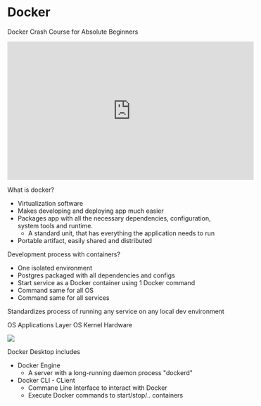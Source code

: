 # Docker

Docker Crash Course for Absolute Beginners

<iframe width="560" height="315" src="https://www.youtube.com/embed/pg19Z8LL06w?si=nXIfHpsXcdGwkhLc" title="YouTube video player" frameborder="0" allow="accelerometer; autoplay; clipboard-write; encrypted-media; gyroscope; picture-in-picture; web-share" referrerpolicy="strict-origin-when-cross-origin" allowfullscreen></iframe>

What is docker?
- Virtualization software
- Makes developing and deploying app much easier
- Packages app with all the necessary dependencies, configuration, system tools and runtime.
  - A standard unit, that has everything the application needs to run
- Portable artifact, easily shared and distributed

Development process with containers?
- One isolated environment
- Postgres packaged with all dependencies and configs
- Start service as a Docker container using 1 Docker command
- Command same for all OS
- Command same for all services

Standardizes process of running any service on any local dev environment


OS Applications Layer
OS Kernel
Hardware

![](/SCR-20240609-boue.png)

Docker Desktop includes
- Docker Engine
  - A server with a long-running daemon process "dockerd"
- Docker CLI - CLient
  - Commane Line Interface to interact with Docker
  - Execute Docker commands to start/stop/.. containers




